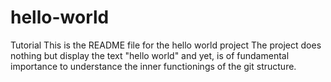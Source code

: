 # hello-world
Tutorial
This is the README file for the hello world project
The project does nothing but display the text "hello world"
and yet, is of fundamental importance to understance the inner
functionings of the git structure.
